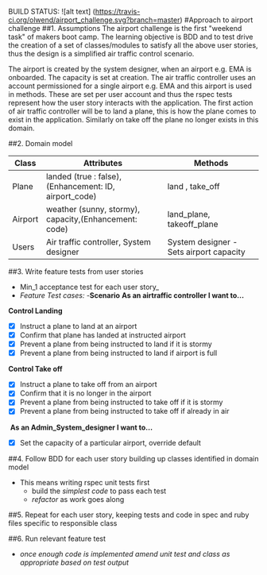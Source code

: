  BUILD STATUS: ![alt text] (https://travis-ci.org/olwend/airport_challenge.svg?branch=master)
#Approach to airport challenge 
##1. Assumptions 
The airport challenge is the first "weekend task" of makers boot camp. The learning objective is BDD and to test drive the creation of a set of classes/modules to satisfy all the above user stories, thus the design is a simplified air traffic control scenario. 

The airport is created by the system designer, when an airport e.g. EMA is onboarded. The capacity is set at creation.
The air traffic controller uses an account permissioned for a single airport e.g. EMA and this airport is used in methods.
These are set per user account and thus the rspec tests represent how the user story interacts with the application.
The first action of air traffic controller will be to land a plane, this is how the plane comes to exist in the application.
Similarly on take off the plane no longer exists in this domain. 

##2. Domain model

Class | Attributes| Methods
------------ | ------------- |------------
Plane| landed (true : false),(Enhancement: ID, airport_code) |land , take_off
Airport | weather (sunny, stormy), capacity,(Enhancement: code)|land_plane, takeoff_plane
Users | Air traffic controller, System designer| System designer - Sets airport capacity

##3. Write feature tests from user stories
  - Min_1 acceptance test for each user story_
  - _Feature Test cases:_
  -__Scenario__
  __As an airtraffic controller I want to...__
  
  __Control Landing__
  - [X] Instruct a plane to land at an airport
  - [X] Confirm that plane has landed at instructed airport
  - [X] Prevent a plane from being instructed to land if it is stormy 
  - [X] Prevent a plane from being instructed to land if airport is full

  __Control Take off__
  - [X] Instruct a plane to take off from an airport
  - [X] Confirm that it is no longer in the airport
  - [X] Prevent a plane from being instructed to take off if it is stormy 
  - [X] Prevent a plane from being instructed to take off if already in air
  
  __As an Admin_System_designer I want to...__
  - [X] Set the capacity of a particular airport, override default

##4. Follow BDD for each user story building up classes identified in domain model
  -  This means writing rspec unit tests first
      * build the _simplest code_ to pass each test
      * _refactor_ as work goes along
       
##5. Repeat for each user story, keeping tests and code in spec and ruby files specific to responsible class

##6. Run relevant feature test
  - _once enough code is implemented_
         _amend unit test and class as appropriate based on test output_
